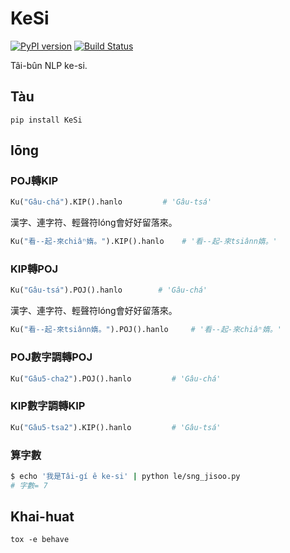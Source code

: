 # KeSi
[![PyPI version](https://badge.fury.io/py/KeSi.svg)](https://badge.fury.io/py/KeSi)
[![Build Status](https://app.travis-ci.com/i3thuan5/KeSi.svg?branch=master)](https://app.travis-ci.com/i3thuan5/KeSi)

Tâi-bûn NLP ke-si.

## Tàu
```
pip install KeSi
```

## Iōng

### POJ轉KIP
```python
Ku("Gâu-chá").KIP().hanlo         # 'Gâu-tsá'
```
漢字、連字符、輕聲符lóng會好好留落來。
```python
Ku("看--起-來chiâⁿ媠。").KIP().hanlo    # '看--起-來tsiânn媠。'
```
### KIP轉POJ
```python
Ku("Gâu-tsá").POJ().hanlo        # 'Gâu-chá'
```
漢字、連字符、輕聲符lóng會好好留落來。
```python
Ku("看--起-來tsiânn媠。").POJ().hanlo     # '看--起-來chiâⁿ媠。'
```
### POJ數字調轉POJ
```python
Ku("Gâu5-cha2").POJ().hanlo         # 'Gâu-chá'
```
### KIP數字調轉KIP
```python
Ku("Gâu5-tsa2").KIP().hanlo         # 'Gâu-tsá'
```
### 算字數
```bash
$ echo '我是Tâi-gí ê ke-si' | python le/sng_jisoo.py
# 字數= 7
```

## Khai-huat
```
tox -e behave
```
